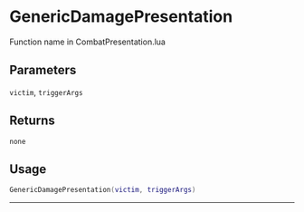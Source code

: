 # GenericDamagePresentation
Function name in CombatPresentation.lua
## Parameters
`victim`, `triggerArgs`
## Returns
`none`
## Usage
```lua
GenericDamagePresentation(victim, triggerArgs)
```
---
